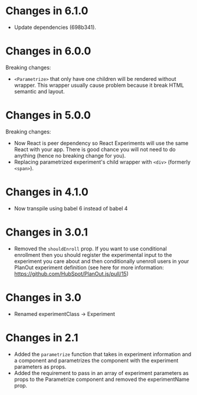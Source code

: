# Changes in 6.1.0
- Update dependencies (698b341).

# Changes in 6.0.0
Breaking changes:
- `<Parametrize>` that only have one children will be rendered without wrapper. This wrapper usually cause problem because it break HTML semantic and layout.

# Changes in 5.0.0
Breaking changes:
- Now React is peer dependency so React Experiments will use the same React with your app. There is good chance you will not need to do anything (hence no breaking change for you).
- Replacing parametrized experiment's child wrapper with `<div>` (formerly `<span>`).

# Changes in 4.1.0
- Now transpile using babel 6 instead of babel 4

# Changes in 3.0.1
- Removed the ```shouldEnroll``` prop. If you want to use conditional enrollment then you should register the experimental input to the experiment you care about and then conditionally unenroll users in your PlanOut experiment definition (see here for more information: https://github.com/HubSpot/PlanOut.js/pull/15)

# Changes in 3.0
- Renamed experimentClass -> Experiment

# Changes in 2.1
- Added the ```parametrize``` function that takes in experiment information and a component and parametrizes the component with the experiment parameters as props.
- Added the requirement to pass in an array of experiment parameters as props to the Parametrize component and removed the experimentName prop.
